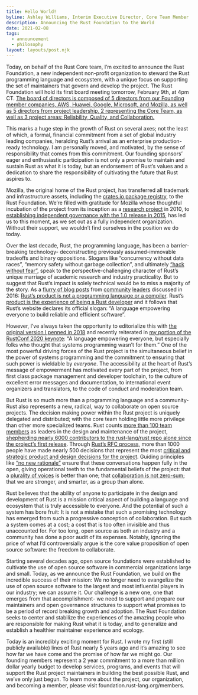 ```yaml
---
title: Hello World!
byline: Ashley Williams, Interim Executive Director, Core Team Member
description: Announcing the Rust Foundation to the World
date: 2021-02-08
tags:
  - announcement
  - philosophy
layout: layouts/post.njk
---
```

Today, on behalf of the Rust Core team, I’m excited to announce the Rust Foundation, a new independent non-profit organization to steward the Rust programming language and ecosystem, with a unique focus on supporting the set of maintainers that govern and develop the project. The Rust Foundation will hold its first board meeting tomorrow, February 9th, at 4pm CT. [The board of directors is composed of 5 directors from our Founding member companies, AWS, Huawei, Google, Microsoft, and Mozilla, as well as 5 directors from project leadership, 2 representing the Core Team, as well as 3 project areas: Reliability, Quality, and Collaboration. ](/board/)

This marks a huge step in the growth of Rust on several axes; not the least of which, a formal, financial commitment from a set of global industry leading companies, heralding Rust’s arrival as an enterprise production-ready technology. I am personally moved, and motivated, by the sense of responsibility that comes from this commitment. Our founding sponsors’ eager and enthusiastic participation is not only a promise to maintain and sustain Rust as what it is today, but an endorsement of Rust’s values and a dedication to share the responsibility of cultivating the future that Rust aspires to.

Mozilla, the original home of the Rust project, has transferred all trademark and infrastructure assets, including the [crates.io package registry](https://crates.io/), to the Rust Foundation. We’re filled with gratitude for Mozilla whose thoughtful incubation of the project from its inception as a [research project](https://research.mozilla.org/rust/) in 2010, to [establishing independent governance with the 1.0 release in 2015](https://blog.rust-lang.org/2015/05/15/Rust-1.0.html), has led us to this moment, as we set out as a fully independent organization. Without their support, we wouldn’t find ourselves in the position we do today.

Over the last decade, Rust, the programming language, has been a barrier-breaking technology- deconstructing previously assumed-immovable tradeoffs and binary oppositions. Slogans like “concurrency without data races”, “memory safety without garbage collection”, and ultimately [“hack without fear”](https://www.youtube.com/watch?v=lO1z-7cuRYI), speak to the perspective-challenging character of Rust’s unique marriage of academic research and industry practicality. But to suggest that Rust’s impact is solely technical would be to miss a majority of the story. As a [flurry of blog posts](https://brson.github.io/fireflowers/) from [community](https://medium.com/@ag_dubs/fire-flowers-and-marios-marketing-rust-996b3fdbe8f3) [leaders](https://graydon2.dreamwidth.org/247406.html) discussed in 2016: [Rust’s product is not a programming language or a compiler](https://steveklabnik.com/writing/rust-is-more-than-safety). Rust’s [product is the experience of being a Rust developer](https://www.thefeedbackloop.xyz/safety-is-rusts-fireflower/) and it follows that Rust’s website declares its official slogan: “A language empowering everyone to build reliable and efficient software”. 

However, I’ve always taken the opportunity to editorialize this with [the original version I penned in 2018](https://github.com/rust-lang/www.rust-lang.org/commit/f59adeb7fa645e282b2359cb7e10e331ac00d9c5) and recently reiterated in [my portion of the RustConf 2020 keynote](https://youtu.be/IwPRu5FhfIQ?t=2164): “A language empowering everyone, but especially folks who thought that systems programming wasn’t for them.” One of the most powerful driving forces of the Rust project is the simultaneous belief in the power of systems programming and the commitment to ensuring that such power is wieldable by _everyone_. The accessibility at the heart of Rust’s message of empowerment has motivated every part of the project, from first class package management and developer toolchain, to the culture of excellent error messages and documentation, to international event organizers and translators, to the code of conduct and moderation team. 

But Rust is so much more than a programming language and a community- Rust also represents a new, radical, way to collaborate on open source projects.  The decision making power within the Rust project is uniquely delegated and distributed; with the core team holding little more privilege than other more specialized teams. Rust counts [more than 100 team members](https://www.rust-lang.org/governance) as leaders in the design and maintenance of the project, [shepherding nearly 6000 contributors to the rust-lang/rust repo alone since the project’s first release](https://thanks.rust-lang.org/). Through [Rust’s RFC process](https://github.com/rust-lang/rfcs), more than 1000 people have made nearly 500 decisions that represent the most [critical and strategic product and design decisions for the project](https://github.com/rust-lang/rfcs#when-you-need-to-follow-this-process). Guiding principles like [“no new rationale”](http://aturon.github.io/tech/2018/05/25/listening-part-1/#the-great-int-debate-and-the-no-new-rationale-rule) ensure that these conversations happen fully in the open, giving operational teeth to the fundamental beliefs of the project: that a [plurality of voices](http://smallcultfollowing.com/babysteps/blog/2020/12/30/the-more-things-change/#on-pluralism-and-the-rust-organization) is better than one; that [collaboration is not zero-sum](https://youtu.be/JLstJFvdl4s?t=1808); that we are stronger, and smarter, as a group than alone.

Rust believes that the ability of anyone to participate in the design and development of Rust is a mission critical aspect of building a language and ecosystem that is truly accessible to everyone. And the potential of such a system has bore fruit: It is not a mistake that such a promising technology has emerged from such a progressive conception of collaboration. But such a system comes at a cost; a cost that is too often invisible and thus unaccounted for. For too long, open source as both an industry and a community has done a poor audit of its expenses. Notably, ignoring the price of what I’d controversially argue is the core value proposition of open source software: the freedom to collaborate.

Starting several decades ago, open source foundations were established to cultivate the use of open source software in commercial organizations large and small. Today, as we announce the Rust Foundation, we build on the incredible success of their mission: We no longer need to evangelize the use of open source software to the largest and most influential players in our industry; we can assume it. Our challenge is a new one, one that emerges from that accomplishment- we need to support and prepare our maintainers and open governance structures to support what promises to be a period of record breaking growth and adoption. The Rust Foundation seeks to center and stabilize the experiences of the amazing people who are responsible for making Rust what it is today, and to generalize and establish a healthier maintainer experience and ecology.

Today is an incredibly exciting moment for Rust. I wrote my first (still publicly available) lines of Rust nearly 5 years ago and it’s amazing to see how far we have come and the promise of how far we might go. Our founding members represent a 2 year commitment to a more than million dollar yearly budget to develop services, programs, and events that will support the Rust project maintainers in building the best possible Rust, and we’ve only just begun. To learn more about the project, our organization, and becoming a member, please visit foundation.rust-lang.org/members.
